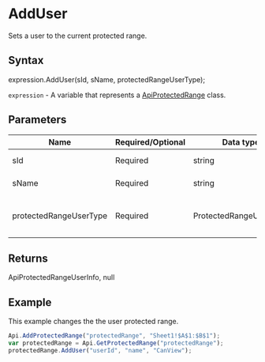 # AddUser

Sets a user to the current protected range.

## Syntax

expression.AddUser(sId, sName, protectedRangeUserType);

`expression` - A variable that represents a [ApiProtectedRange](../ApiProtectedRange.md) class.

## Parameters

| **Name** | **Required/Optional** | **Data type** | **Default** | **Description** |
| ------------- | ------------- | ------------- | ------------- | ------------- |
| sId | Required | string |  | The user ID. |
| sName | Required | string |  | The user name. |
| protectedRangeUserType | Required | ProtectedRangeUserType |  | The user type of the protected range. |

## Returns

ApiProtectedRangeUserInfo, null

## Example

This example changes the the user protected range.

```javascript
Api.AddProtectedRange("protectedRange", "Sheet1!$A$1:$B$1");
var protectedRange = Api.GetProtectedRange("protectedRange");
protectedRange.AddUser("userId", "name", "CanView");
```

